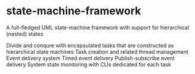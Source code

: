 # state-machine-framework
A full-fledged UML state-machine framework with support for hierarchical (nested) states

Divide and conqure with encapsulated tasks that are constructed as hierarchical state machines
Task creation and related thread management
Event delivery system
Timed event delivery
Publish-subscribe event delivery
System state monitoring with CLIs dedicated for each task
